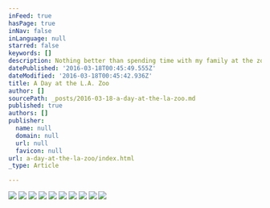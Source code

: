 ```yaml
---
inFeed: true
hasPage: true
inNav: false
inLanguage: null
starred: false
keywords: []
description: Nothing better than spending time with my family at the zoo. Having a son that loves animals the joy that he has from visiting the zoo is unmatched.
datePublished: '2016-03-18T00:45:49.555Z'
dateModified: '2016-03-18T00:45:42.936Z'
title: A Day at the L.A. Zoo
author: []
sourcePath: _posts/2016-03-18-a-day-at-the-la-zoo.md
published: true
authors: []
publisher:
  name: null
  domain: null
  url: null
  favicon: null
url: a-day-at-the-la-zoo/index.html
_type: Article

---
```

![](https://the-grid-user-content.s3-us-west-2.amazonaws.com/698d272f-f827-4c82-a546-37a204e5532d.jpg)
![](https://s3-us-west-2.amazonaws.com/the-grid-img/p/3e9c101b694179ce21416582e2f8260c1955d502.jpg)
![](https://the-grid-user-content.s3-us-west-2.amazonaws.com/e3d60f21-6624-4a74-b851-52a8fb0a6253.jpg)
![](https://the-grid-user-content.s3-us-west-2.amazonaws.com/629bbc19-7a2e-4a14-98bd-da3d136e6c70.jpg)
![](https://the-grid-user-content.s3-us-west-2.amazonaws.com/d77c3137-f39e-4f10-bee7-904a6782ae83.jpg)
![](https://the-grid-user-content.s3-us-west-2.amazonaws.com/1119aa25-2e18-48e1-83d0-439a835b69d5.jpg)
![](https://the-grid-user-content.s3-us-west-2.amazonaws.com/05d1ac91-5543-4555-a155-d30eb756ffbb.jpg)
![](https://the-grid-user-content.s3-us-west-2.amazonaws.com/f8c5f952-4abd-4e3b-ad63-0230d51b71e9.jpg)
![](https://the-grid-user-content.s3-us-west-2.amazonaws.com/a07e2911-c123-4e78-aa1f-78bfacac7c7c.jpg)
![](https://the-grid-user-content.s3-us-west-2.amazonaws.com/b14e07e2-e5bb-486f-9dc6-7959177b6d1c.jpg)